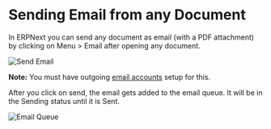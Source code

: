 <!-- add-breadcrumbs -->
# Sending Email from any Document

In ERPNext you can send any document as email (with a PDF attachment) by clicking on Menu > Email after opening any document.

<img class="screenshot" alt="Send Email" src="{{docs_base_url}}/assets/img/setup/email/send-email.gif">

**Note:** You must have outgoing [email accounts](/docs/user/manual/en/setting-up/email/email-account) setup for this.

After you click on send, the email gets added to the email queue. It will be in the Sending status until it is Sent.

![Email Queue](/docs/assets/img/setup/email/email-queue.png)

